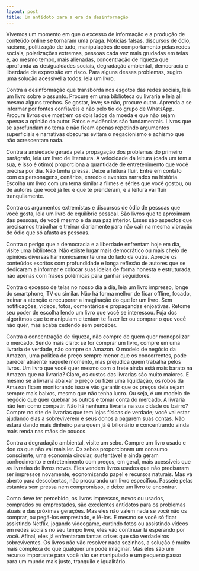 ```yaml
---
layout: post
title: Um antídoto para a era da desinformação
---
```


Vivemos um momento em que o excesso de informação e a produção de conteúdo online se tornaram uma praga. Notícias falsas, discursos de ódio, racismo, politização de tudo, manipulações de comportamento pelas redes sociais, polarizações extremas, pessoas cada vez mais grudadas em telas e, ao mesmo tempo, mais alienadas, concentração de riqueza que aprofunda as desigualdades sociais, degradação ambiental, democracia e liberdade de expressão em risco. Para alguns desses problemas, sugiro uma solução acessível a todos: leia um livro.

Contra a desinformação que transborda nos esgotos das redes sociais, leia um livro sobre o assunto. Procure em uma biblioteca ou livraria e leia ali mesmo alguns trechos. Se gostar, leve; se não, procure outro. Aprenda a se informar por fontes confiáveis e não pelo tio do grupo de WhatsApp. Procure livros que mostrem os dois lados da moeda e que não sejam apenas a opinião do autor. Fatos e evidências são fundamentais. Livros que se aprofundam no tema e não ficam apenas repetindo argumentos superficiais e narrativas obscuras evitam o negacionismo e achismo que não acrescentam nada.

Contra a ansiedade gerada pela propagação dos problemas do primeiro parágrafo, leia um livro de literatura. A velocidade da leitura (cada um tem a sua, e isso é ótimo) proporciona a quantidade de entretenimento que você precisa por dia. Não tenha pressa. Deixe a leitura fluir. Entre em contato com os personagens, cenários, enredo e eventos narrados na história. Escolha um livro com um tema similar a filmes e séries que você gostou, ou de autores que você já leu e que te prenderam, e a leitura vai fluir tranquilamente.

Contra os argumentos extremistas e discursos de ódio de pessoas que você gosta, leia um livro de equilíbrio pessoal. São livros que te aproximam das pessoas, de você mesmo e da sua paz interior. Esses são aspectos que precisamos trabalhar e treinar diariamente para não cair na mesma vibração de ódio que só afasta as pessoas.

Contra o perigo que a democracia e a liberdade enfrentam hoje em dia, visite uma biblioteca. Não existe lugar mais democrático ou mais cheio de opiniões diversas harmoniosamente uma do lado da outra. Aprecie os conteúdos escritos com profundidade e longa reflexão de autores que se dedicaram a informar e colocar suas ideias de forma honesta e estruturada, não apenas com frases polêmicas para ganhar seguidores.

Contra o excesso de telas no nosso dia a dia, leia um livro impresso, longe do smartphone, TV ou similar. Não há forma melhor de ficar offline, focado, treinar a atenção e recuperar a imaginação do que ler um livro. Sem notificações, vídeos, fotos, comentários e propagandas enjoativas. Retome seu poder de escolha lendo um livro que você se interessou. Fuja dos algoritmos que te manipulam e tentam te fazer ler ou comprar o que você não quer, mas acaba cedendo sem perceber.

Contra a concentração de riqueza, não compre de quem quer monopolizar o mercado. Sendo mais claro: se for comprar um livro, compre em uma livraria de verdade, não compre da Amazon. O modelo de negócio da Amazon, uma política de preço sempre menor que os concorrentes, pode parecer atraente naquele momento, mas prejudica quem trabalha pelos livros. Um livro que você quer mesmo com o frete ainda está mais barato na Amazon que na livraria? Claro, os custos das livrarias são muito maiores. E mesmo se a livraria abaixar o preço ou fizer uma liquidação, os robôs da Amazon ficam monitorando isso e vão garantir que os preços dela sejam sempre mais baixos, mesmo que não tenha lucro. Ou seja, é um modelo de negócio que quer quebrar os outros e tomar conta do mercado. A livraria não tem como competir. Não há nenhuma livraria na sua cidade ou bairro? Compre no site de livrarias que tem lojas físicas de verdade; você vai estar ajudando elas a sobreviverem e seus donos a pagarem suas contas. Não estará dando mais dinheiro para quem já é bilionário e concentrando ainda mais renda nas mãos de poucos.

Contra a degradação ambiental, visite um sebo. Compre um livro usado e doe os que não vai mais ler. Os sebos proporcionam um consumo consciente, uma economia circular, sustentável e ainda geram conhecimento e entretenimento com preços, em geral, mais acessíveis que as livrarias de livros novos. Eles vendem livros usados que não precisaram ser impressos novamente, economizando papel e recursos naturais. Mas vá aberto para descobertas, não procurando um livro específico. Passeie pelas estantes sem pressa nem compromisso, e deixe um livro te encontrar.

Como deve ter percebido, os livros impressos, novos ou usados, comprados ou emprestados, são excelentes antídotos para os problemas atuais e das próximas gerações. Mas eles não valem nada se você não os comprar, ou pegá-los emprestado, e lê-los. E mesmo se você só ficar assistindo Netflix, jogando videogame, curtindo fotos ou assistindo vídeos em redes sociais no seu tempo livre, eles vão continuar lá esperando por você. Afinal, eles já enfrentaram tantas crises que são verdadeiros sobreviventes. Os livros não vão resolver nada sozinhos, a solução é muito mais complexa do que qualquer um pode imaginar. Mas eles são um recurso importante para você não ser manipulado e um pequeno passo para um mundo mais justo, tranquilo e igualitário.